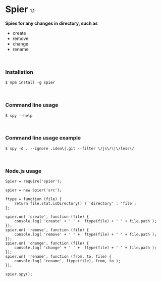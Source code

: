 Spier <font size="2">1.1</font>
========= 

**Spies for any changes in directory, such as**

- create
- remove
- change
- rename   

<br />

### Installation

    $ npm install -g spier
<br />

### Command line usage

    $ spy --help
<br />

### Command line usage example

    $ spy -d . --ignore .idea\|.git --filter \/js\/\|\/less\/
<br />

### Node.js usage

    Spier = require('spier');

    spier = new Spier('src');

    ftype = function (file) {
        return file.stat.isDirectory() ? 'directory' : 'file';
    };

    spier.on( 'create', function (file) {
        console.log( 'create' + ' ' +  ftype(file) + ' ' + file.path );
    });
    spier.on( 'remove', function (file) {
        console.log( 'remove' + ' ' +  ftype(file) + ' ' + file.path );
    });
    spier.on( 'change', function (file) {
        console.log( 'change' + ' ' +  ftype(file) + ' ' + file.path );
    });
    spier.on( 'rename', function (from, to, file) {
        console.log( 'rename', ftype(file), from, to );
    });

    spier.spy();
    
<br />